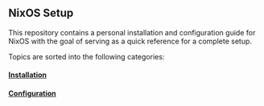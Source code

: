 ## NixOS Setup

This repository contains a personal installation and configuration guide for NixOS with the goal of serving as a quick reference for a complete setup.

Topics are sorted into the following categories:

#### [Installation](https://github.com/fritzali/nixos/tree/main/installation)

#### [Configuration](https://github.com/fritzali/nixos/tree/main/configuration)
